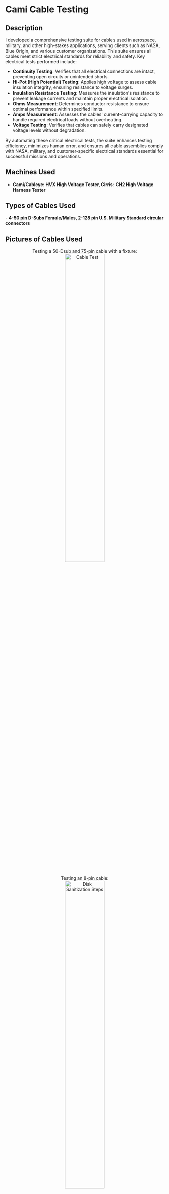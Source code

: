 <h1> Cami Cable Testing</h1>


<h2>Description</h2>
I developed a comprehensive testing suite for cables used in aerospace, military, and other high-stakes applications, serving clients such as NASA, Blue Origin, and various customer organizations. This suite ensures all cables meet strict electrical standards for reliability and safety. Key electrical tests performed include:

- **Continuity Testing**: Verifies that all electrical connections are intact, preventing open circuits or unintended shorts.
- **Hi-Pot (High Potential) Testing**: Applies high voltage to assess cable insulation integrity, ensuring resistance to voltage surges.
- **Insulation Resistance Testing**: Measures the insulation's resistance to prevent leakage currents and maintain proper electrical isolation.
- **Ohms Measurement**: Determines conductor resistance to ensure optimal performance within specified limits.
- **Amps Measurement**: Assesses the cables' current-carrying capacity to handle required electrical loads without overheating.
- **Voltage Testing**: Verifies that cables can safely carry designated voltage levels without degradation.

By automating these critical electrical tests, the suite enhances testing efficiency, minimizes human error, and ensures all cable assemblies comply with NASA, military, and customer-specific electrical standards essential for successful missions and operations.
<br />


<h2>Machines Used</h2>

- <b> Cami/Cableye: HVX High Voltage Tester, Cirris: CH2 High Voltage Harness Tester</b> 

<h2>Types of Cables Used</h2>
- <b> 4-50 pin D-Subs Female/Males, 2-128 pin U.S. Military Standard circular connectors</b> 

<h2> Pictures of Cables Used</h2>

<p align="center">
Testing a 50-Dsub and 75-pin cable with a fixture: <br/>
<img src="https://i.imgur.com/UhFi8k2.jpeg" height="50%" width="50%" alt="Cable Test"/>
<br />
<br />
Testing an 8-pin cable:  <br/>
<img src="https://i.imgur.com/v227GEQ.jpeg" height="50%" width="50%" alt="Disk Sanitization Steps"/>
<br />
<br />
A cable with only 2 pins being tested <br/>
<img src="https://i.imgur.com/FBk1Kcu.jpeg" height="50%" width="50%" alt="Disk Sanitization Steps"/>
<br />
<br />
Me having to test a whole bucked of cables😃 (This one took a long time Haha):  <br/>
<img src="https://i.imgur.com/uocQN87.jpeg" height="50%" width="50%" alt="Disk Sanitization Steps"/>
<br />
<br />


<!--
 ```diff
- text in red
+ text in green
! text in orange
# text in gray
@@ text in purple (and bold)@@
```
--!>
